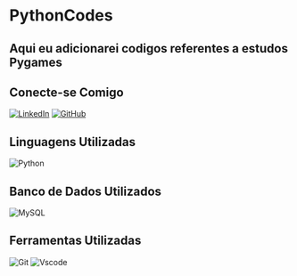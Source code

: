 # PythonCodes
## Aqui eu adicionarei codigos referentes a estudos Pygames 

## Conecte-se Comigo 
[![LinkedIn](https://img.shields.io/badge/LinkedIn-0077B5?style=for-the-badge&logo=linkedin&logoColor=white)](https://www.linkedin.com/in/gabriel-da-silva-vasconcelos-b551b51b6/) 
[![GitHub](https://img.shields.io/badge/GitHub-100000?style=for-the-badge&logo=github&logoColor=white)](https://github.com/GutsCarioka) 

## Linguagens Utilizadas
![Python](https://img.shields.io/badge/python-3670A0?style=for-the-badge&logo=python&logoColor=ffdd54) 

## Banco de Dados Utilizados
![MySQL](https://img.shields.io/badge/MySQL-00000F?style=for-the-badge&logo=mysql&logoColor=white) 

## Ferramentas Utilizadas 
![Git](https://img.shields.io/badge/GIT-E44C30?style=for-the-badge&logo=git&logoColor=white) ![Vscode](https://img.shields.io/badge/Vscode-007ACC?style=for-the-badge&logo=visual-studio-code&logoColor=white)
